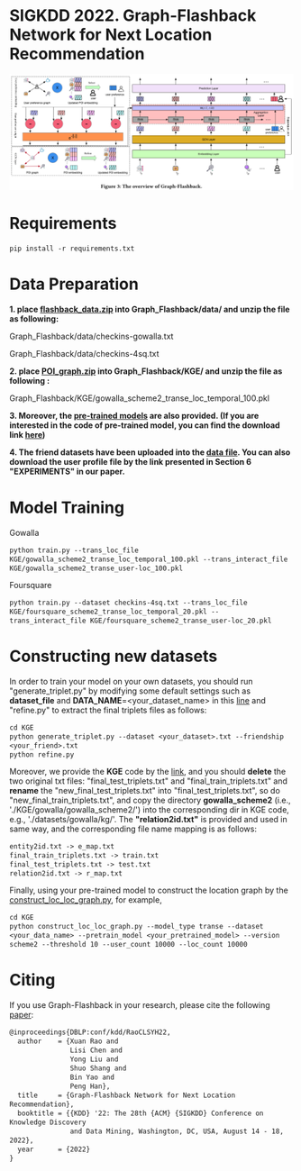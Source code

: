 # SIGKDD 2022. Graph-Flashback Network for Next Location Recommendation
![image](data/framework.PNG)
# Requirements
```
pip install -r requirements.txt
```

# Data Preparation

**1. place [flashback_data.zip](https://drive.google.com/file/d/1QXdpp0_QesJo7NZdhvoafg4MlpI_Bx-O/view?usp=sharing) into Graph_Flashback/data/ and unzip the file as following:**

Graph_Flashback/data/checkins-gowalla.txt

Graph_Flashback/data/checkins-4sq.txt

<!-- https://drive.google.com/file/d/1ST6GQidWVlR6yQle38MfPUSUc29t9xIT/view?usp=sharing -->

**2. place [POI_graph.zip](https://drive.google.com/file/d/12N9-UXPYrd4BhIlnh1B60RoV3HL5VGeJ/view?usp=sharing) into Graph_Flashback/KGE/ and unzip the file as following :**

Graph_Flashback/KGE/gowalla_scheme2_transe_loc_temporal_100.pkl

**3. Moreover, the [pre-trained models](https://drive.google.com/file/d/1oUXQjtnDrUnmdhVSGY64WrXBngzD1qhz/view?usp=sharing) are also provided. (If you are interested in the code of pre-trained model, you can find the download link [here](https://github.com/kevin-xuan/Graph-Flashback/issues/1#issuecomment-1235372011))** 

**4. The friend datasets have been uploaded into the [data file](https://github.com/kevin-xuan/Graph-Flashback/tree/main/data). You can also download the user profile file by the link presented in Section 6 "EXPERIMENTS" in our paper.**

<!-- 再将poi_graph.zip放到根目录的KGE文件夹下解压后得到36个graph.pkl文件，目录如下：

Graph_Flashback/KGE/gowalla_scheme1_transh_loc_temporal_20.pkl -->


<!--https://drive.google.com/file/d/14l-LzoD-T3y3SAP_GU05SKAeGob6uZrX/view?usp=sharing 

下载user_loc_graph.tar

**将user_loc_graph.tar放到根目录的KGE文件夹下解压，目录如下：**

Graph_Flashback/KGE/gowalla_scheme2_transe_user-loc_50.pkl-->

# Model Training

Gowalla
```
python train.py --trans_loc_file KGE/gowalla_scheme2_transe_loc_temporal_100.pkl --trans_interact_file KGE/gowalla_scheme2_transe_user-loc_100.pkl
```

Foursquare
```
python train.py --dataset checkins-4sq.txt --trans_loc_file KGE/foursquare_scheme2_transe_loc_temporal_20.pkl --trans_interact_file KGE/foursquare_scheme2_transe_user-loc_20.pkl
```
# Constructing new datasets
In order to train your model on your own datasets, you should run "generate_triplet.py" by modifying some default settings such as **dataset_file** and **DATA_NAME**=<your_dataset_name> in this [line](https://github.com/kevin-xuan/Graph-Flashback/blob/a1f18b793f22af3b62f212030fafd8c5f5624699/KGE/constant.py#LL1C40-L1C40) and "refine.py" to extract the final triplets files as follows:

```
cd KGE
python generate_triplet.py --dataset <your_dataset>.txt --friendship <your_friend>.txt 
python refine.py
```

Moreover, we provide the **KGE** code by the [link](https://github.com/kevin-xuan/Graph-Flashback/issues/1#issuecomment-1235372011), and you should **delete** the two original txt files: "final_test_triplets.txt" and "final_train_triplets.txt" and **rename** the "new_final_test_triplets.txt" into "final_test_triplets.txt", so do "new_final_train_triplets.txt", and copy the directory **gowalla_scheme2** (i.e., './KGE/gowalla/gowalla_scheme2/') into the corresponding dir in KGE code, e.g., './datasets/gowalla/kg/'. 
The **"relation2id.txt"** is provided and used in same way, and the corresponding file name mapping is as follows:
```
entity2id.txt -> e_map.txt
final_train_triplets.txt -> train.txt
final_test_triplets.txt -> test.txt
relation2id.txt -> r_map.txt
```
Finally, using your pre-trained model to construct the location graph by the [construct_loc_loc_graph.py](https://github.com/kevin-xuan/Graph-Flashback/blob/3d5d42bbd50e39d797564a3aa880232ffcaccdb5/KGE/construct_loc_loc_graph.py#L162), for example,

```
cd KGE
python construct_loc_loc_graph.py --model_type transe --dataset <your_data_name> --pretrain_model <your_pretrained_model> --version scheme2 --threshold 10 --user_count 10000 --loc_count 10000 
```


# Citing
If you use Graph-Flashback in your research, please cite the following [paper](https://dl.acm.org/doi/10.1145/3534678.3539383):
```
@inproceedings{DBLP:conf/kdd/RaoCLSYH22,
  author    = {Xuan Rao and
               Lisi Chen and
               Yong Liu and
               Shuo Shang and
               Bin Yao and
               Peng Han},
  title     = {Graph-Flashback Network for Next Location Recommendation},
  booktitle = {{KDD} '22: The 28th {ACM} {SIGKDD} Conference on Knowledge Discovery
               and Data Mining, Washington, DC, USA, August 14 - 18, 2022},
  year      = {2022}
}
```
